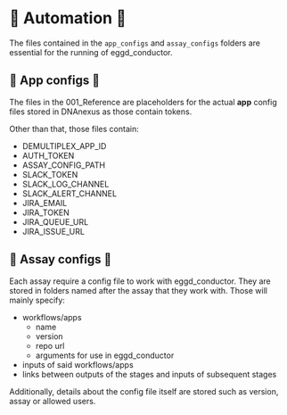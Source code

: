 # 🤖 Automation 🤖

The files contained in the `app_configs` and `assay_configs` folders are essential for the running of eggd_conductor.

## 🔧 App configs 🔧

The files in the 001_Reference are placeholders for the actual **app** config files stored in DNAnexus as those contain tokens.

Other than that, those files contain:

- DEMULTIPLEX_APP_ID
- AUTH_TOKEN
- ASSAY_CONFIG_PATH
- SLACK_TOKEN
- SLACK_LOG_CHANNEL
- SLACK_ALERT_CHANNEL
- JIRA_EMAIL
- JIRA_TOKEN
- JIRA_QUEUE_URL
- JIRA_ISSUE_URL

## 🔧 Assay configs 🔧

Each assay require a config file to work with eggd_conductor. They are stored in folders named after the assay that they work with. Those will mainly specify:

- workflows/apps
  - name
  - version
  - repo url
  - arguments for use in eggd_conductor
- inputs of said workflows/apps
- links between outputs of the stages and inputs of subsequent stages

Additionally, details about the config file itself are stored such as version, assay or allowed users.
